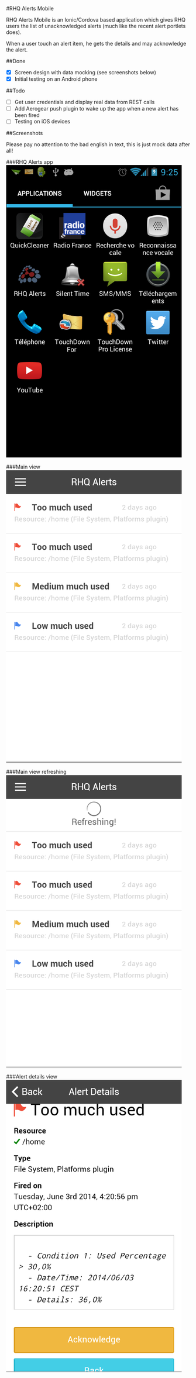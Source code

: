 #RHQ Alerts Mobile

RHQ Alerts Mobile is an Ionic/Cordova based application which gives RHQ users the list of unacknowledged alerts (much like the recent alert portlets does).

When a user touch an alert item, he gets the details and may acknowledge the alert.

##Done
* [X] Screen design with data mocking (see screenshots below)
* [X] Initial testing on an Android phone

##Todo
* [ ] Get user credentials and display real data from REST calls
* [ ] Add Aerogear push plugin to wake up the app when a new alert has been fired
* [ ] Testing on iOS devices

##Screenshots

Please pay no attention to the bad english in text, this is just mock data after all! 

###RHQ Alerts app
![RHQ Alerts app](https://raw.githubusercontent.com/tsegismont/rhq-alerts-mobile/master/screenshots/Screenshot_2014-06-05-09-25-08.png "RHQ Alerts app")

###Main view
![Main view](https://raw.githubusercontent.com/tsegismont/rhq-alerts-mobile/master/screenshots/Screenshot_2014-06-05-09-25-29.png "Main view")

###Main view refreshing
![Main view refreshing](https://raw.githubusercontent.com/tsegismont/rhq-alerts-mobile/master/screenshots/Screenshot_2014-06-05-09-25-36.png "Main view refreshing")

###Alert details view
![Alert details view](https://raw.githubusercontent.com/tsegismont/rhq-alerts-mobile/master/screenshots/Screenshot_2014-06-05-09-26-00.png "Alert details view")
